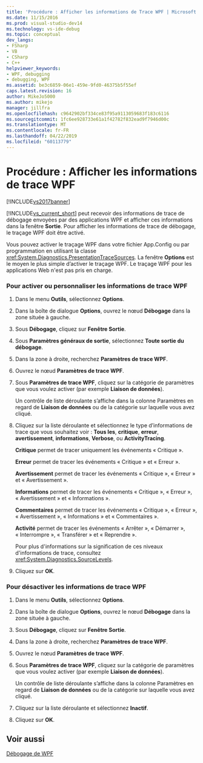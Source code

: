 ```yaml
---
title: 'Procédure : Afficher les informations de Trace WPF | Microsoft Docs'
ms.date: 11/15/2016
ms.prod: visual-studio-dev14
ms.technology: vs-ide-debug
ms.topic: conceptual
dev_langs:
- FSharp
- VB
- CSharp
- C++
helpviewer_keywords:
- WPF, debugging
- debugging, WPF
ms.assetid: be3c6859-06e1-459e-9fd0-46375b5f55ef
caps.latest.revision: 16
author: MikeJo5000
ms.author: mikejo
manager: jillfra
ms.openlocfilehash: c9642902bf334ce83f95a9113059683f183c6116
ms.sourcegitcommit: 1fc6ee928733e61a1f42782f832ead9f7946d00c
ms.translationtype: MT
ms.contentlocale: fr-FR
ms.lasthandoff: 04/22/2019
ms.locfileid: "60113779"
---
```

# <a name="how-to-display-wpf-trace-information"></a>Procédure : Afficher les informations de trace WPF
[!INCLUDE[vs2017banner](../includes/vs2017banner.md)]

[!INCLUDE[vs_current_short](../includes/vs-current-short-md.md)] peut recevoir des informations de trace de débogage envoyées par des applications WPF et afficher ces informations dans la fenêtre **Sortie**. Pour afficher les informations de trace de débogage, le traçage WPF doit être activé.  
  
 Vous pouvez activer le traçage WPF dans votre fichier App.Config ou par programmation en utilisant la classe <xref:System.Diagnostics.PresentationTraceSources>. La fenêtre **Options** est le moyen le plus simple d’activer le traçage WPF. Le traçage WPF pour les applications Web n'est pas pris en charge.  
  
### <a name="to-enable-or-customize-wpf-trace-information"></a>Pour activer ou personnaliser les informations de trace WPF  
  
1. Dans le menu **Outils**, sélectionnez **Options**.  
  
2. Dans la boîte de dialogue **Options**, ouvrez le nœud **Débogage** dans la zone située à gauche.  
  
3. Sous **Débogage**, cliquez sur **Fenêtre Sortie**.  
  
4. Sous **Paramètres généraux de sortie**, sélectionnez **Toute sortie du débogage**.  
  
5. Dans la zone à droite, recherchez **Paramètres de trace WPF**.  
  
6. Ouvrez le nœud **Paramètres de trace WPF**.  
  
7. Sous **Paramètres de trace WPF**, cliquez sur la catégorie de paramètres que vous voulez activer (par exemple **Liaison de données**).  
  
     Un contrôle de liste déroulante s’affiche dans la colonne Paramètres en regard de **Liaison de données** ou de la catégorie sur laquelle vous avez cliqué.  
  
8. Cliquez sur la liste déroulante et sélectionnez le type d’informations de trace que vous souhaitez voir : **Tous les**, **critique**, **erreur**, **avertissement**, **informations**, **Verbose**, ou **ActivityTracing**.  
  
     **Critique** permet de tracer uniquement les événements « Critique ».  
  
     **Erreur** permet de tracer les événements « Critique » et « Erreur ».  
  
     **Avertissement** permet de tracer les événements « Critique », « Erreur » et « Avertissement ».  
  
     **Informations** permet de tracer les événements « Critique », « Erreur », « Avertissement » et « Informations ».  
  
     **Commentaires** permet de tracer les événements « Critique », « Erreur », « Avertissement », « Informations » et « Commentaires ».  
  
     **Activité** permet de tracer les événements « Arrêter », « Démarrer », « Interrompre », « Transférer » et « Reprendre ».  
  
     Pour plus d'informations sur la signification de ces niveaux d'informations de trace, consultez <xref:System.Diagnostics.SourceLevels>.  
  
9. Cliquez sur **OK**.  
  
### <a name="to-disable-wpf-trace-information"></a>Pour désactiver les informations de trace WPF  
  
1. Dans le menu **Outils**, sélectionnez **Options**.  
  
2. Dans la boîte de dialogue **Options**, ouvrez le nœud **Débogage** dans la zone située à gauche.  
  
3. Sous **Débogage**, cliquez sur **Fenêtre Sortie**.  
  
4. Dans la zone à droite, recherchez **Paramètres de trace WPF**.  
  
5. Ouvrez le nœud **Paramètres de trace WPF**.  
  
6. Sous **Paramètres de trace WPF**, cliquez sur la catégorie de paramètres que vous voulez activer (par exemple **Liaison de données**).  
  
     Un contrôle de liste déroulante s’affiche dans la colonne Paramètres en regard de **Liaison de données** ou de la catégorie sur laquelle vous avez cliqué.  
  
7. Cliquez sur la liste déroulante et sélectionnez **Inactif**.  
  
8. Cliquez sur **OK**.  
  
## <a name="see-also"></a>Voir aussi  
 [Débogage de WPF](../debugger/debugging-wpf.md)
